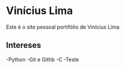 # Vinícius Lima

Este é o site pessoal portifólio de Vinícius Lima  

## Intereses

-Python
-Git e Githb
-C
-Teste
